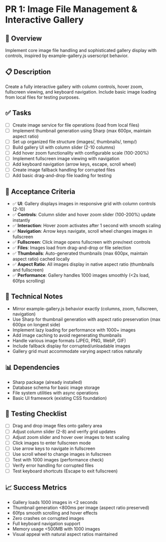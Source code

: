 # PR 1: Image File Management & Interactive Gallery

## 🎯 **Overview**
Implement core image file handling and sophisticated gallery display with controls, inspired by example-gallery.js userscript behavior.

## 📋 **Description**
Create a fully interactive gallery with column controls, hover zoom, fullscreen viewing, and keyboard navigation. Include basic image loading from local files for testing purposes.

## ✅ **Tasks**
- [ ] Create image service for file operations (load from local files)
- [ ] Implement thumbnail generation using Sharp (max 600px, maintain aspect ratio)
- [ ] Set up organized file structure (images/, thumbnails/, temp/)
- [ ] Build gallery UI with column slider (2-10 columns)
- [ ] Add hover zoom functionality with configurable scale (100-200%)
- [ ] Implement fullscreen image viewing with navigation
- [ ] Add keyboard navigation (arrow keys, escape, scroll wheel)
- [ ] Create image fallback handling for corrupted files
- [ ] Add basic drag-and-drop file loading for testing

## 🧪 **Acceptance Criteria**
- ✅ **UI**: Gallery displays images in responsive grid with column controls (2-10)
- ✅ **Controls**: Column slider and hover zoom slider (100-200%) update instantly
- ✅ **Interaction**: Hover zoom activates after 1 second with smooth scaling
- ✅ **Navigation**: Arrow keys navigate, scroll wheel changes images in fullscreen
- ✅ **Fullscreen**: Click image opens fullscreen with prev/next controls
- ✅ **Files**: Images load from drag-and-drop or file selection
- ✅ **Thumbnails**: Auto-generated thumbnails (max 600px, maintain aspect ratio) cached locally
- ✅ **Aspect Ratio**: All images display in native aspect ratio (thumbnails and fullscreen)
- ✅ **Performance**: Gallery handles 1000 images smoothly (<2s load, 60fps scrolling)

## 🔧 **Technical Notes**
- Mirror example-gallery.js behavior exactly (columns, zoom, fullscreen, navigation)
- Use Sharp for thumbnail generation with aspect ratio preservation (max 600px on longest side)
- Implement lazy loading for performance with 1000+ images
- Add image caching to avoid regenerating thumbnails
- Handle various image formats (JPEG, PNG, WebP, GIF)
- Include fallback display for corrupted/unloadable images
- Gallery grid must accommodate varying aspect ratios naturally

## 📊 **Dependencies**
- Sharp package (already installed)
- Database schema for basic image storage
- File system utilities with async operations
- Basic UI framework (existing CSS foundation)

## 🧪 **Testing Checklist**
- [ ] Drag and drop image files onto gallery area
- [ ] Adjust column slider (2-8) and verify grid updates
- [ ] Adjust zoom slider and hover over images to test scaling
- [ ] Click images to enter fullscreen mode
- [ ] Use arrow keys to navigate in fullscreen
- [ ] Use scroll wheel to change images in fullscreen
- [ ] Test with 1000 images (performance check)
- [ ] Verify error handling for corrupted files
- [ ] Test keyboard shortcuts (Escape to exit fullscreen)

## 📈 **Success Metrics**
- Gallery loads 1000 images in <2 seconds
- Thumbnail generation <800ms per image (aspect ratio preserved)
- 60fps smooth scrolling and hover effects
- Zero crashes on corrupted images
- Full keyboard navigation support
- Memory usage <500MB with 1000 images
- Visual appeal with natural aspect ratios maintained
